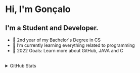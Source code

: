 # Hi, I'm Gonçalo

## I'm a Student and Developer.
- 🔭 2nd year of my Bachelor's Degree in CS 
- 🌱 I’m currently learning everything related to programming
- 🥅 2022 Goals: Learn more about GitHub, JAVA and C
<br>
<details>
  <summary>GitHub Stats</summary>
  <br>
<img align="left" alt="Goncalo-N's GitHub Stats" src="https://github-readme-stats.vercel.app/api?username=Goncalo-N&show_icons=true&theme=highcontrast"/>
  </details
